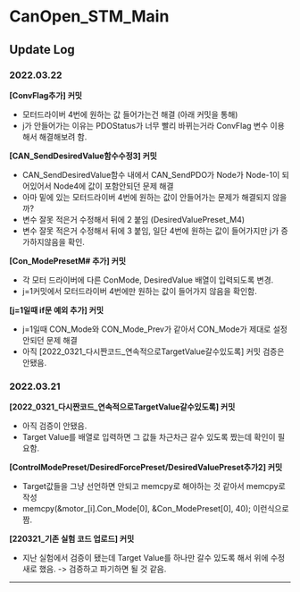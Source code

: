 # CanOpen_STM_Main

## **Update Log**
### **2022.03.22**

**[ConvFlag추가] 커밋**

- 모터드라이버 4번에 원하는 값 들어가는건 해결 (아래 커밋을 통해)
- j가 안들어가는 이유는 PDOStatus가 너무 빨리 바뀌는거라 ConvFlag 변수 이용해서 해결해보려 함.

**[CAN_SendDesiredValue함수수정3] 커밋**

- CAN_SendDesiredValue함수 내에서 CAN_SendPDO가 Node가 Node-1이 되어있어서 Node4에 값이 포함안되던 문제 해결
- 아마 밑에 있는 모터드라이버 4번에 원하는 값이 안들어가는 문제가 해결되지 않을까?
- 변수 잘못 적은거 수정해서 뒤에 2 붙임 (DesiredValuePreset_M4)
- 변수 잘못 적은거 수정해서 뒤에 3 붙임, 일단 4번에 원하는 값이 들어가지만 j가 증가하지않음을 확인.

**[Con_ModePresetM# 추가] 커밋**

- 각 모터 드라이버에 다른 ConMode, DesiredValue 배열이 입력되도록 변경.
- j=1커밋에서 모터드라이버 4번에만 원하는 값이 들어가지 않음을 확인함.

**[j=1일때 if문 예외 추가] 커밋**

- j=1일때 CON_Mode와 CON_Mode_Prev가 같아서 CON_Mode가 제대로 설정 안되던 문제 해결
- 아직 [2022_0321_다시짠코드_연속적으로TargetValue갈수있도록] 커밋 검증은 안됐음. 

### **2022.03.21**

**[2022_0321_다시짠코드_연속적으로TargetValue갈수있도록] 커밋**

- 아직 검증이 안됐음.
- Target Value를 배열로 입력하면 그 값들 차근차근 갈수 있도록 짰는데 확인이 필요함.

**[ControlModePreset/DesiredForcePreset/DesiredValuePreset추가2] 커밋**

- Target값들을 그냥 선언하면 안되고 memcpy로 해야하는 것 같아서 memcpy로 작성
- memcpy(&motor_[i].Con_Mode[0], &Con_ModePreset[0], 40); 이런식으로 짬.

**[220321_기존 실험 코드 업로드] 커밋**

- 지난 실험에서 검증이 됐는데 Target Value를 하나만 갈수 있도록 해서 위에 수정 새로 했음. -> 검증하고 파기하면 될 것 같음.


-----------

